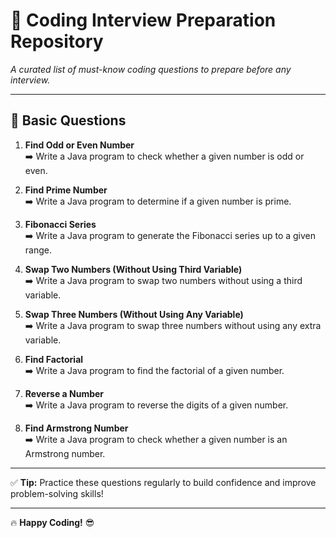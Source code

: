 # 🚀 **Coding Interview Preparation Repository**  
*A curated list of must-know coding questions to prepare before any interview.*  

---

## 📌 **Basic Questions**  
1. **Find Odd or Even Number**  
   ➡️ Write a Java program to check whether a given number is odd or even.  

2. **Find Prime Number**  
   ➡️ Write a Java program to determine if a given number is prime.  

3. **Fibonacci Series**  
   ➡️ Write a Java program to generate the Fibonacci series up to a given range.  

4. **Swap Two Numbers (Without Using Third Variable)**  
   ➡️ Write a Java program to swap two numbers without using a third variable.  

5. **Swap Three Numbers (Without Using Any Variable)**  
   ➡️ Write a Java program to swap three numbers without using any extra variable.  

6. **Find Factorial**  
   ➡️ Write a Java program to find the factorial of a given number.  

7. **Reverse a Number**  
   ➡️ Write a Java program to reverse the digits of a given number.  

8. **Find Armstrong Number**  
   ➡️ Write a Java program to check whether a given number is an Armstrong number.  

---

✅ **Tip:** Practice these questions regularly to build confidence and improve problem-solving skills!  

---

🔥 **Happy Coding!** 😎  
